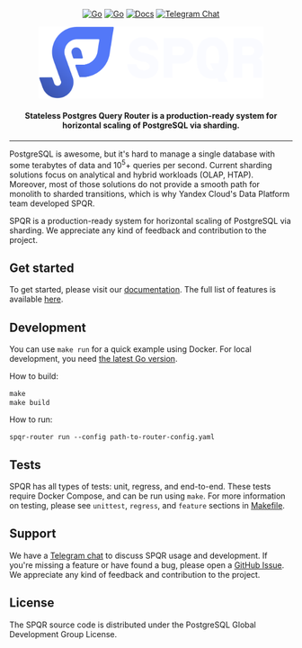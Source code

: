 <div align=center>

[![Go](https://github.com/pg-sharding/spqr/actions/workflows/build.yaml/badge.svg)](https://github.com/pg-sharding/spqr/actions/workflows/build.yaml)
[![Go](https://github.com/pg-sharding/spqr/actions/workflows/tests.yaml/badge.svg)](https://github.com/pg-sharding/spqr/actions/workflows/tests.yaml)
[![Docs](https://img.shields.io/badge/docs-SPQR_dev-blue)](https://pg-sharding.tech/welcome/get_started)
[![Telegram Chat](https://img.shields.io/badge/telegram-SPQR_dev-blue)](https://t.me/+jMGhyjwicpI3ZWQy)

<picture align=center>
    <source media="(prefers-color-scheme: dark)" srcset="docs/logo/png/spqr_logo_white_alpha.png">
    <source media="(prefers-color-scheme: light)" srcset="docs/logo/png/spqr_logo_alpha.png">
    <img alt="Stateless Postgres Query Router" src="docs/logo/png/spqr_logo_white_alpha.png" width="400px">
</picture>

<h4>Stateless Postgres Query Router is a production-ready system for horizontal scaling of PostgreSQL via sharding.</h4>

</div>

---

PostgreSQL is awesome, but it's hard to manage a single database with some terabytes of data and 10<sup>5</sup>+ queries per second. Current sharding solutions focus on analytical and hybrid workloads (OLAP, HTAP). Moreover, most of those solutions do not provide a smooth path for monolith to sharded transitions, which is why Yandex Cloud's Data Platform team developed SPQR.

SPQR is a production-ready system for horizontal scaling of PostgreSQL via sharding. We appreciate any kind of feedback and contribution to the project.

## Get started

To get started, please visit our [documentation](https://pg-sharding.tech). The full list of features is available [here](https://pg-sharding.tech/features/).

## Development

You can use `make run` for a quick example using Docker. For local development, you need [the latest Go version](https://go.dev/dl/).

How to build:
```
make
make build
```

How to run:
```
spqr-router run --config path-to-router-config.yaml
```

## Tests

SPQR has all types of tests: unit, regress, and end-to-end. These tests require Docker Compose, and can be run using `make`. For more information on testing, please see `unittest`, `regress`, and `feature` sections in [Makefile](./Makefile).

## Support

We have a [Telegram chat](https://t.me/+jMGhyjwicpI3ZWQy) to discuss SPQR usage and development. If you're missing a feature or have found a bug, please open a [GitHub Issue](https://github.com/pg-sharding/spqr/issues/new/choose). We appreciate any kind of feedback and contribution to the project.

## License

The SPQR source code is distributed under the PostgreSQL Global Development Group License.
